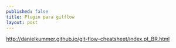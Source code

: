 ```yaml
---
published: false
title: Plugin para gitflow
layout: post
---
```

http://danielkummer.github.io/git-flow-cheatsheet/index.pt_BR.html